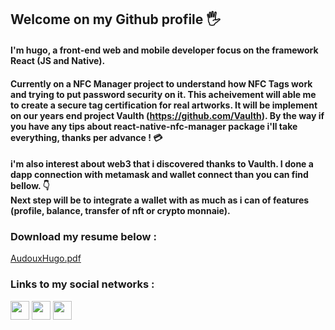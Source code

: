 <!-- language-all: lang-html -->

## Welcome on my Github profile 🖐️
#### I'm hugo, a front-end web and mobile developer focus on the framework React (JS and Native).

#### Currently on a NFC Manager project to understand how NFC Tags work and trying to put password security on it. This acheivement will able me to create a secure tag certification for real artworks. It will be implement on our years end project Vaulth (https://github.com/Vaulth). By the way if you have any tips about react-native-nfc-manager package i'll take everything, thanks per advance ! 💳

#### i'm also interest about web3 that i discovered thanks to Vaulth. I done a dapp connection with metamask and wallet connect than you can find bellow. 👇 <br/> Next step will be to integrate a wallet with as much as i can of features (profile, balance, transfer of nft or crypto monnaie).
### Download my resume below :
[AudouxHugo.pdf](https://github.com/AudouxH/AudouxH/files/10132826/AudouxHugo.pdf)

### Links to my social networks :
<a href='https://www.google.com'><img src="https://cdn-icons-png.flaticon.com/512/2504/2504923.png" width="30" height="30" /></a>
<a href='https://www.google.com'><img src="https://cdn-icons-png.flaticon.com/512/2504/2504946.png" width="30" height="30" /></a>
<a href='https://www.google.com'><img src="https://cdn-icons-png.flaticon.com/512/2504/2504965.png" width="30" height="30" /></a>
